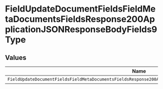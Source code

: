# FieldUpdateDocumentFieldsFieldMetaDocumentsFieldsResponse200ApplicationJSONResponseBodyFields9Type


## Values

| Name                                                                                                         | Value                                                                                                        |
| ------------------------------------------------------------------------------------------------------------ | ------------------------------------------------------------------------------------------------------------ |
| `FieldUpdateDocumentFieldsFieldMetaDocumentsFieldsResponse200ApplicationJSONResponseBodyFields9TypeDropdown` | dropdown                                                                                                     |